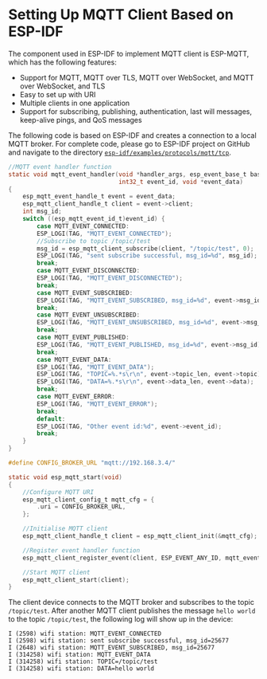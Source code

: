 # Setting Up MQTT Client Based on ESP-IDF

The component used in ESP-IDF to implement MQTT client is ESP-MQTT, which has the following features:

-   Support for MQTT, MQTT over TLS, MQTT over WebSocket, and MQTT over
    WebSocket, and TLS
-   Easy to set up with URI
-   Multiple clients in one application
-   Support for subscribing, publishing, authentication, last will
    messages, keep-alive pings, and QoS messages

The following code is based on ESP-IDF and creates a connection to a local MQTT broker. For complete code, please go to ESP-IDF project on GitHub and navigate to the directory [`esp-idf/examples/protocols/mqtt/tcp`](https://github.com/espressif/esp-idf/tree/master/examples/protocols/mqtt/tcp).

```c
//MQTT event handler function
static void mqtt_event_handler(void *handler_args, esp_event_base_t base,
                               int32_t event_id, void *event_data)
{
    esp_mqtt_event_handle_t event = event_data;
    esp_mqtt_client_handle_t client = event->client;
    int msg_id;
    switch ((esp_mqtt_event_id_t)event_id) {
        case MQTT_EVENT_CONNECTED:
        ESP_LOGI(TAG, "MQTT_EVENT_CONNECTED");
        //Subscribe to topic /topic/test
        msg_id = esp_mqtt_client_subscribe(client, "/topic/test", 0);
        ESP_LOGI(TAG, "sent subscribe successful, msg_id=%d", msg_id);
        break;
        case MQTT_EVENT_DISCONNECTED:
        ESP_LOGI(TAG, "MQTT_EVENT_DISCONNECTED");
        break;
        case MQTT_EVENT_SUBSCRIBED:
        ESP_LOGI(TAG, "MQTT_EVENT_SUBSCRIBED, msg_id=%d", event->msg_id);
        break;
        case MQTT_EVENT_UNSUBSCRIBED:
        ESP_LOGI(TAG, "MQTT_EVENT_UNSUBSCRIBED, msg_id=%d", event->msg_id);
        break;
        case MQTT_EVENT_PUBLISHED:
        ESP_LOGI(TAG, "MQTT_EVENT_PUBLISHED, msg_id=%d", event->msg_id);
        break;
        case MQTT_EVENT_DATA:
        ESP_LOGI(TAG, "MQTT_EVENT_DATA");
        ESP_LOGI(TAG, "TOPIC=%.*s\r\n", event->topic_len, event->topic);
        ESP_LOGI(TAG, "DATA=%.*s\r\n", event->data_len, event->data);
        break;
        case MQTT_EVENT_ERROR:
        ESP_LOGI(TAG, "MQTT_EVENT_ERROR");
        break;
        default:
        ESP_LOGI(TAG, "Other event id:%d", event->event_id);
        break;
    }
}

#define CONFIG_BROKER_URL "mqtt://192.168.3.4/"

static void esp_mqtt_start(void)
{
    //Configure MQTT URI
    esp_mqtt_client_config_t mqtt_cfg = {
        .uri = CONFIG_BROKER_URL,
    };

    //Initialise MQTT client
    esp_mqtt_client_handle_t client = esp_mqtt_client_init(&mqtt_cfg);

    //Register event handler function
    esp_mqtt_client_register_event(client, ESP_EVENT_ANY_ID, mqtt_event_handler, NULL);

    //Start MQTT client
    esp_mqtt_client_start(client);
}
```

The client device connects to the MQTT broker and subscribes to the topic `/topic/test`. After another MQTT client publishes the message `hello world` to the topic `/topic/test`, the following log will show up in the device:

```console
I (2598) wifi station: MQTT_EVENT_CONNECTED
I (2598) wifi station: sent subscribe successful, msg_id=25677
I (2648) wifi station: MQTT_EVENT_SUBSCRIBED, msg_id=25677
I (314258) wifi station: MQTT_EVENT_DATA
I (314258) wifi station: TOPIC=/topic/test
I (314258) wifi station: DATA=hello world
```

